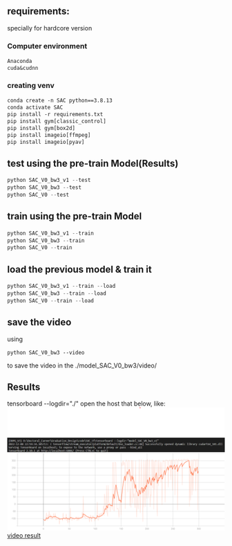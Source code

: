 ## requirements:
specially for hardcore version
### Computer environment
```
Anaconda
cuda&cudnn
```
### creating venv
```Anaconda
conda create -n SAC python==3.8.13
conda activate SAC
pip install -r requirements.txt
pip install gym[classic_control]
pip install gym[box2d]
pip install imageio[ffmpeg]
pip install imageio[pyav]
```

## test using the pre-train Model(Results)
```python
python SAC_V0_bw3_v1 --test
python SAC_V0_bw3 --test
python SAC_V0 --test
```

## train using the pre-train Model
```python
python SAC_V0_bw3_v1 --train
python SAC_V0_bw3 --train
python SAC_V0 --train
```

## load the previous model & train it
```python
python SAC_V0_bw3_v1 --train --load
python SAC_V0_bw3 --train --load
python SAC_V0 --train --load
```
## save the video
using 
```
python SAC_V0_bw3 --video
```
to save the video in the ./model_SAC_V0_bw3/video/

## Results
tensorboard --logdir="./"
open the host that below, like:
![open the tensorboardX](./pic/1.png)
![open the tensorboardX](./pic/Reward.svg)
[video result](./model_SAC_V0_bw3/video/BipedalWalker-v392139.mp4)